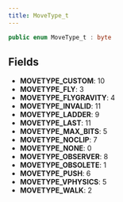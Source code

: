 ```yaml
---
title: MoveType_t
---
```


```csharp
public enum MoveType_t : byte
```

## Fields

- **MOVETYPE_CUSTOM**: 10
- **MOVETYPE_FLY**: 3
- **MOVETYPE_FLYGRAVITY**: 4
- **MOVETYPE_INVALID**: 11
- **MOVETYPE_LADDER**: 9
- **MOVETYPE_LAST**: 11
- **MOVETYPE_MAX_BITS**: 5
- **MOVETYPE_NOCLIP**: 7
- **MOVETYPE_NONE**: 0
- **MOVETYPE_OBSERVER**: 8
- **MOVETYPE_OBSOLETE**: 1
- **MOVETYPE_PUSH**: 6
- **MOVETYPE_VPHYSICS**: 5
- **MOVETYPE_WALK**: 2

